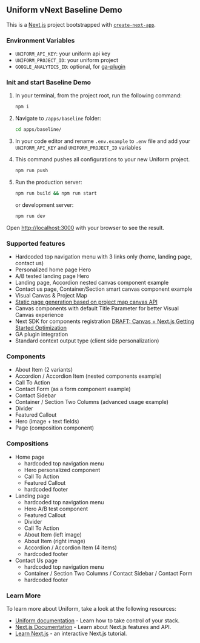 ## Uniform vNext Baseline Demo

This is a [Next.js](https://nextjs.org/) project bootstrapped with [`create-next-app`](https://github.com/vercel/next.js/tree/canary/packages/create-next-app).

### Environment Variables

- `UNIFORM_API_KEY`: your uniform api key
- `UNIFORM_PROJECT_ID`: your uniform project
- `GOOGLE_ANALYTICS_ID`: optional, for [ga-plugin](https://docs.uniform.app/integrations/data/google-analytics#activate-ga-plugin)

### Init and start Baseline Demo

1. In your terminal, from the project root, run the following command:

   ```bash
   npm i
   ```

2. Navigate to `/apps/baseline` folder:

   ```bash
   cd apps/baseline/
   ```

3. In your code editor and rename `.env.example` to `.env` file and add your `UNIFORM_API_KEY` and `UNIFORM_PROJECT_ID` variables

4. This command pushes all configurations to your new Uniform project.

   ```bash
   npm run push
   ```

5. Run the production server:

   ```bash
   npm run build && npm run start
   ```

   or development server:

   ```bash
   npm run dev
   ```

Open [http://localhost:3000](http://localhost:3000) with your browser to see the result.

### Supported features

- Hardcoded top navigation menu with 3 links only (home, landing page, contact us)
- Personalized home page Hero
- A/B tested landing page Hero
- Landing page, Accordion nested canvas component example
- Contact us page, Container/Section smart canvas component example
- Visual Canvas & Project Map
- [Static page generation based on project map canvas API](https://docs.uniform.app/reference/packages/uniformdev-project-map#projectmapclient)
- Canvas components with default Title Parameter for better Visual Canvas experience
- Next SDK for components registration [DRAFT: Canvas + Next.js Getting Started Optimization](https://www.notion.so/DRAFT-Canvas-Next-js-Getting-Started-Optimization-579fa27b2ad0428392d19b7db2912aa8)
- GA plugin integration
- Standard context output type (client side personalization)

### Components

- About Item (2 variants)
- Accordion / Accordion Item (nested components example)
- Call To Action
- Contact Form (as a form component example)
- Contact Sidebar
- Container / Section Two Columns (advanced usage example)
- Divider
- Featured Callout
- Hero (image + text fields)
- Page (composition component)

### Compositions

- Home page
  - hardcoded top navigation menu
  - Hero personalized component
  - Call To Action
  - Featured Callout
  - hardcoded footer
- Landing page
  - hardcoded top navigation menu
  - Hero A/B test component
  - Featured Callout
  - Divider
  - Call To Action
  - About Item (left image)
  - About Item (right image)
  - Accordion / Accordion Item (4 items)
  - hardcoded footer
- Contact Us page
  - hardcoded top navigation menu
  - Container / Section Two Columns / Contact Sidebar / Contact Form
  - hardcoded footer

### Learn More

To learn more about Uniform, take a look at the following resources:

- [Uniform documentation](https://docs.uniform.app) - Learn how to take control of your stack.
- [Next.js Documentation](https://nextjs.org/docs) - Learn about Next.js features and API.
- [Learn Next.js](https://nextjs.org/learn) - an interactive Next.js tutorial.
